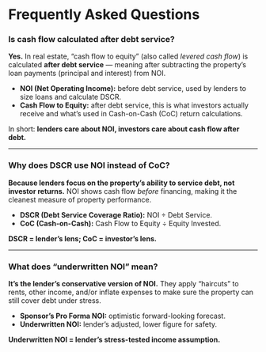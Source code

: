 # Frequently Asked Questions

### Is cash flow calculated after debt service?  

**Yes.** In real estate, “cash flow to equity” (also called *levered cash flow*) is calculated **after debt service** — meaning after subtracting the property’s loan payments (principal and interest) from NOI.  

- **NOI (Net Operating Income):** before debt service, used by lenders to size loans and calculate DSCR.  
- **Cash Flow to Equity:** after debt service, this is what investors actually receive and what’s used in Cash-on-Cash (CoC) return calculations.  

In short: **lenders care about NOI, investors care about cash flow after debt.**  

---

### Why does DSCR use NOI instead of CoC?  

**Because lenders focus on the property’s ability to service debt, not investor returns.** NOI shows cash flow *before* financing, making it the cleanest measure of property performance.  

- **DSCR (Debt Service Coverage Ratio):** NOI ÷ Debt Service.  
- **CoC (Cash-on-Cash):** Cash Flow to Equity ÷ Equity Invested.  

**DSCR = lender’s lens; CoC = investor’s lens.**  

---

### What does “underwritten NOI” mean?  

**It’s the lender’s conservative version of NOI.** They apply “haircuts” to rents, other income, and/or inflate expenses to make sure the property can still cover debt under stress.  

- **Sponsor’s Pro Forma NOI:** optimistic forward-looking forecast.  
- **Underwritten NOI:** lender’s adjusted, lower figure for safety.  

**Underwritten NOI = lender’s stress-tested income assumption.**  
